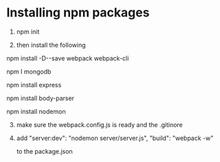# Installing npm packages

1. npm init

2. then install the following

  npm install -D--save webpack webpack-cli

  npm I mongodb

  npm install express

  npm install body-parser  

  npm install nodemon

3. make sure the webpack.config.js is ready and the .gitinore

4. add  "server:dev": "nodemon server/server.js",
        "build": "webpack -w"

   to the package.json
